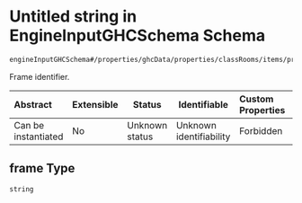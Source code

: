 # Untitled string in EngineInputGHCSchema Schema

```txt
engineInputGHCSchema#/properties/ghcData/properties/classRooms/items/properties/frameTemplate/items/properties/frame
```

Frame identifier.


| Abstract            | Extensible | Status         | Identifiable            | Custom Properties | Additional Properties | Access Restrictions | Defined In                                                         |
| :------------------ | ---------- | -------------- | ----------------------- | :---------------- | --------------------- | ------------------- | ------------------------------------------------------------------ |
| Can be instantiated | No         | Unknown status | Unknown identifiability | Forbidden         | Allowed               | none                | [ghc.schema.json\*](../out/ghc.schema.json "open original schema") |

## frame Type

`string`
